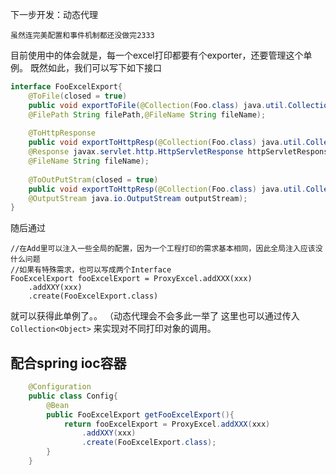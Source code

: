 下一步开发：动态代理

    虽然连完美配置和事件机制都还没做完2333

目前使用中的体会就是，每一个excel打印都要有个exporter，还要管理这个单例。
既然如此，我们可以写下如下接口

```java
interface FooExcelExport{
    @ToFile(closed = true)
    public void exportToFile(@Collection(Foo.class) java.util.Collection<Foo> foos,
    @FilePath String filePath,@FileName String fileName);
    
    @ToHttpResponse
    public void exportToHttpResp(@Collection(Foo.class) java.util.Collection<Foo> foos,
    @Response javax.servlet.http.HttpServletResponse httpServletResponse,
    @FileName String fileName);
    
    @ToOutPutStram(closed = true)
    public void exportToHttpResp(@Collection(Foo.class) java.util.Collection<Foo> foos,
    @OutputStream java.io.OutputStream outputStream);
}
```

随后通过
```
//在Add里可以注入一些全局的配置，因为一个工程打印的需求基本相同，因此全局注入应该没什么问题
//如果有特殊需求，也可以写成两个Interface
FooExcelExport fooExcelExport = ProxyExcel.addXXX(xxx)
    .addXXY(xxx)
    .create(FooExcelExport.class)
```
就可以获得此单例了。。
（动态代理会不会多此一举了 这里也可以通过传入 `Collection<Object>` 来实现对不同打印对象的调用。

## 配合spring ioc容器

```java
    @Configuration
    public class Config{
        @Bean
        public FooExcelExport getFooExcelExport(){
            return fooExcelExport = ProxyExcel.addXXX(xxx)
                .addXXY(xxx)
                .create(FooExcelExport.class);
        }
    }

```